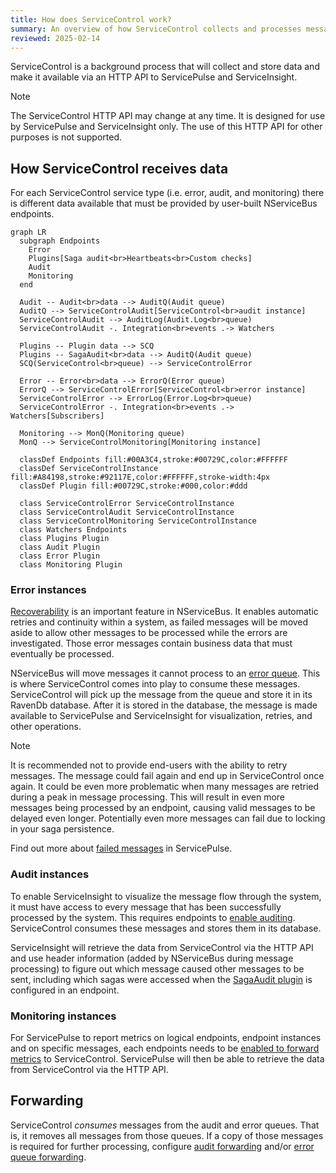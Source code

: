 ```yaml
---
title: How does ServiceControl work?
summary: An overview of how ServiceControl collects and processes messages and data from an NServiceBus system
reviewed: 2025-02-14
---
```


ServiceControl is a background process that will collect and store data and make it available via an HTTP API to ServicePulse and ServiceInsight.

> [!NOTE]
> The ServiceControl HTTP API may change at any time. It is designed for use by ServicePulse and ServiceInsight only. The use of this HTTP API for other purposes is not supported.

## How ServiceControl receives data

For each ServiceControl service type (i.e. error, audit, and monitoring) there is different data available that must be provided by user-built NServiceBus endpoints.

```mermaid
graph LR
  subgraph Endpoints
    Error
    Plugins[Saga audit<br>Heartbeats<br>Custom checks]
    Audit
    Monitoring
  end

  Audit -- Audit<br>data --> AuditQ(Audit queue)
  AuditQ --> ServiceControlAudit[ServiceControl<br>audit instance]
  ServiceControlAudit --> AuditLog(Audit.Log<br>queue)
  ServiceControlAudit -. Integration<br>events .-> Watchers

  Plugins -- Plugin data --> SCQ
  Plugins -- SagaAudit<br>data --> AuditQ(Audit queue)
  SCQ(ServiceControl<br>queue) --> ServiceControlError

  Error -- Error<br>data --> ErrorQ(Error queue)
  ErrorQ --> ServiceControlError[ServiceControl<br>error instance]
  ServiceControlError --> ErrorLog(Error.Log<br>queue)
  ServiceControlError -. Integration<br>events .-> Watchers[Subscribers]

  Monitoring --> MonQ(Monitoring queue)
  MonQ --> ServiceControlMonitoring[Monitoring instance]

  classDef Endpoints fill:#00A3C4,stroke:#00729C,color:#FFFFFF
  classDef ServiceControlInstance fill:#A84198,stroke:#92117E,color:#FFFFFF,stroke-width:4px
  classDef Plugin fill:#00729C,stroke:#000,color:#ddd

  class ServiceControlError ServiceControlInstance
  class ServiceControlAudit ServiceControlInstance
  class ServiceControlMonitoring ServiceControlInstance
  class Watchers Endpoints
  class Plugins Plugin
  class Audit Plugin
  class Error Plugin
  class Monitoring Plugin
```

### Error instances

[Recoverability](/nservicebus/recoverability/) is an important feature in NServiceBus. It enables automatic retries and continuity within a system, as failed messages will be moved aside to allow other messages to be processed while the errors are investigated. Those error messages contain business data that must eventually be processed.

NServiceBus will move messages it cannot process to an [error queue](/nservicebus/recoverability/#fault-handling). This is where ServiceControl comes into play to consume these messages. ServiceControl will pick up the message from the queue and store it in its RavenDb database. After it is stored in the database, the message is made available to ServicePulse and ServiceInsight for visualization, retries, and other operations.

> [!NOTE]
> It is recommended not to provide end-users with the ability to retry messages. The message could fail again and end up in ServiceControl once again. It could be even more problematic when many messages are retried during a peak in message processing. This will result in even more messages being processed by an endpoint, causing valid messages to be delayed even longer. Potentially even more messages can fail due to locking in your saga persistence.

Find out more about [failed messages](/servicepulse/intro-failed-messages.md) in ServicePulse.

### Audit instances

To enable ServiceInsight to visualize the message flow through the system, it must have access to every message that has been successfully processed by the system. This requires endpoints to [enable auditing](/nservicebus/operations/auditing.md). ServiceControl consumes these messages and stores them in its database.

ServiceInsight will retrieve the data from ServiceControl via the HTTP API and use header information (added by NServiceBus during message processing) to figure out which message caused other messages to be sent, including which sagas were accessed when the [SagaAudit plugin](/nservicebus/sagas/saga-audit.md) is configured in an endpoint.

### Monitoring instances

For ServicePulse to report metrics on logical endpoints, endpoint instances and on specific messages, each endpoints needs to be [enabled to forward metrics](/monitoring/metrics/install-plugin.md) to ServiceControl. ServicePulse will then be able to retrieve the data from ServiceControl via the HTTP API.

## Forwarding

ServiceControl _consumes_ messages from the audit and error queues. That is, it removes all messages from those queues. If a copy of those messages is required for further processing, configure [audit forwarding](/servicecontrol/audit-instances/configuration.md#transport-servicecontrol-auditforwardauditmessages) and/or [error queue forwarding](/servicecontrol/servicecontrol-instances/configuration.md#transport-servicecontrolforwarderrormessages).
